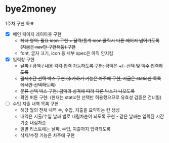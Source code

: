 # bye2money

1주차 구현 목표

- [x] 메인 페이지 레이아웃 구현
	* ~~헤더 영역: 필요 icon 구현 + 달력/통계 icon 클릭시 다른 페이지 넘어가도록(지금은 nav만 구현해둠) 구현~~
	* font, 글자 크기, icon 등 세부 spec은 아직 안지킴
- [x] 입력창 구현
	* ~~날짜 / 금액 / 내용 각각 입력 가능하도록 구현: 금액은 +/- 선택 및 액수 입력하도록~~
	* ~~결제수단 선택 박스 구현 (추가하기 기능은 차주에 구현, 지금은 static한 목록에서만 선택하도록)~~
	* ~~분류 선택 박스 구현: 금액의 성격에 따라 다른 박스가 나오도록~~
	* 확인 버튼 구현: (현재는 static한 선택만 허용했으므로 유효성 검증은 건너뜀)
- [ ] 수입 지출 내역 목록 구현
	* 해당 월의 전체 내역 수, 수입, 지출을 요약하는 칸 생성
	* 내역은 지출/수입 날짜 별로 내림차순이 되도록 구현 - 같은 날짜는 입력된 시간 기준 내림차순
	* 일별 리스트에는 날짜, 수입, 지출까지 입력되도록
	* 삭제/수정 기능은 차주에 구현

	